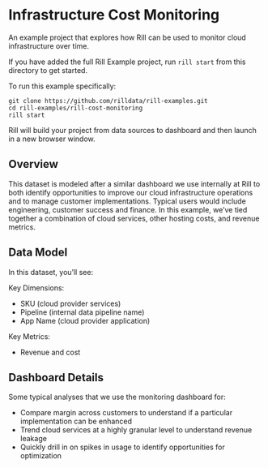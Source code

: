 # Infrastructure Cost Monitoring
An example project that explores how Rill can be used to monitor cloud infrastructure over time. 

If you have added the full Rill Example project, run `rill start` from this directory to get started.

To run this example specifically:

```
git clone https://github.com/rilldata/rill-examples.git
cd rill-examples/rill-cost-monitoring
rill start
```

Rill will build your project from data sources to dashboard and then launch in a new browser window.

## Overview
This dataset is modeled after a similar dashboard we use internally at Rill to both identify opportunities to improve our cloud infrastructure operations and to manage customer implementations. Typical users would include engineering, customer success and finance. In this example, we’ve tied together a combination of cloud services, other hosting costs, and revenue metrics.

## Data Model
In this dataset, you’ll see:

Key Dimensions:
- SKU (cloud provider services)
- Pipeline (internal data pipeline name)
- App Name (cloud provider application)

Key Metrics: 
- Revenue and cost

## Dashboard Details 
Some typical analyses that we use the monitoring dashboard for:
- Compare margin across customers to understand if a particular implementation can be enhanced 
- Trend cloud services at a highly granular level to understand revenue leakage 
- Quickly drill in on spikes in usage to identify opportunities for optimization
